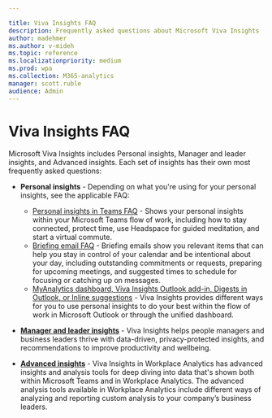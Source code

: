 ```yaml
---

title: Viva Insights FAQ
description: Frequently asked questions about Microsoft Viva Insights
author: madehmer
ms.author: v-mideh
ms.topic: reference
ms.localizationpriority: medium
ms.prod: wpa
ms.collection: M365-analytics
manager: scott.ruble
audience: Admin
---
```


# Viva Insights FAQ

Microsoft Viva Insights includes Personal insights, Manager and leader insights, and Advanced insights. Each set of insights has their own most frequently asked questions:

* **Personal insights** - Depending on what you're using for your personal insights, see the applicable FAQ:

  * [Personal insights in Teams FAQ](../personal/teams/viva-teams-app-faq.md) - Shows your personal insights within your Microsoft Teams flow of work, including how to stay connected, protect time, use Headspace for guided meditation, and start a virtual commute.
  * [Briefing email FAQ](../personal/briefing/be-faqs.yml) - Briefing emails show you relevant items that can help you stay in control of your calendar and be intentional about your day, including outstanding commitments or requests, preparing for upcoming meetings, and suggested times to schedule for focusing or catching up on messages.
  * [MyAnalytics dashboard, Viva Insights Outlook add-in, Digests in Outlook, or Inline suggestions](../personal/overview/mya-faq.md) - Viva Insights provides different ways for you to use personal insights to do your best within the flow of work in Microsoft Outlook or through the unified dashboard.

* [**Manager and leader insights**](my-team-faq.md) - Viva Insights helps people managers and business leaders thrive with data-driven, privacy-protected insights, and recommendations to improve productivity and wellbeing.
* [**Advanced insights**](faq.md) - Viva Insights in Workplace Analytics has advanced insights and analysis tools for deep diving into data that's shown both within Microsoft Teams and in Workplace Analytics. The advanced analysis tools available in Workplace Analytics include different ways of analyzing and reporting custom analysis to your company’s business leaders.
